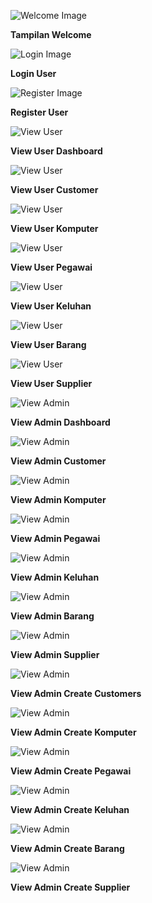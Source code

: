 ![Welcome Image](https://github.com/FadhaeilRizkiMahwendi/ServisKomputer/blob/main/PBKK/welcome.png?raw=true)
<p><b>Tampilan Welcome</b></p>

![Login Image](https://github.com/FadhaeilRizkiMahwendi/ServisKomputer/blob/main/PBKK/login.png?raw=true)
<p><b>Login User</b></p>

![Register Image](https://github.com/FadhaeilRizkiMahwendi/ServisKomputer/blob/main/PBKK/register.png?raw=true)
<p><b>Register User</b></p>

![View User](https://github.com/FadhaeilRizkiMahwendi/ServisKomputer/blob/main/PBKK/user/user-dashboard.png?raw=true)
<p><b>View User Dashboard</b></p>

![View User](https://github.com/FadhaeilRizkiMahwendi/ServisKomputer/blob/main/PBKK/user/user-customers.png?raw=true)
<p><b>View User Customer</b></p>

![View User](https://github.com/FadhaeilRizkiMahwendi/ServisKomputer/blob/main/PBKK/user/user-komputer.png?raw=true)
<p><b>View User Komputer</b></p>

![View User](https://github.com/FadhaeilRizkiMahwendi/ServisKomputer/blob/main/PBKK/user/user-pegawai.png?raw=true)
<p><b>View User Pegawai</b></p>

![View User](https://github.com/FadhaeilRizkiMahwendi/ServisKomputer/blob/main/PBKK/user/user-keluhan.png?raw=true)
<p><b>View User Keluhan</b></p>

![View User](https://github.com/FadhaeilRizkiMahwendi/ServisKomputer/blob/main/PBKK/user/user-barang.png?raw=true)
<p><b>View User Barang</b></p>

![View User](https://github.com/FadhaeilRizkiMahwendi/ServisKomputer/blob/main/PBKK/user/user-supplier.png?raw=true)
<p><b>View User Supplier</b></p>



![View Admin](https://github.com/FadhaeilRizkiMahwendi/ServisKomputer/blob/main/PBKK/admin/admin-dashboard.png?raw=true)
<p><b>View Admin Dashboard</b></p>

![View Admin](https://github.com/FadhaeilRizkiMahwendi/ServisKomputer/blob/main/PBKK/admin/admin-computer.png?raw=true)
<p><b>View Admin Customer</b></p>

![View Admin](https://github.com/FadhaeilRizkiMahwendi/ServisKomputer/blob/main/PBKK/admin/admin-komputer.png?raw=true)
<p><b>View Admin Komputer</b></p>

![View Admin](https://github.com/FadhaeilRizkiMahwendi/ServisKomputer/blob/main/PBKK/admin/admin-pegawai.png?raw=true)
<p><b>View Admin Pegawai</b></p>

![View Admin](https://github.com/FadhaeilRizkiMahwendi/ServisKomputer/blob/main/PBKK/admin/admin-keluhan.png?raw=true)
<p><b>View Admin Keluhan</b></p>

![View Admin](https://github.com/FadhaeilRizkiMahwendi/ServisKomputer/blob/main/PBKK/admin/admin-barang.png?raw=true)
<p><b>View Admin Barang</b></p>

![View Admin](https://github.com/FadhaeilRizkiMahwendi/ServisKomputer/blob/main/PBKK/admin/admin-supplier.png?raw=true)
<p><b>View Admin Supplier</b></p>

![View Admin](https://github.com/FadhaeilRizkiMahwendi/ServisKomputer/blob/main/PBKK/admin/create-customers.png?raw=true)
<p><b>View Admin Create Customers</b></p>

![View Admin](https://github.com/FadhaeilRizkiMahwendi/ServisKomputer/blob/main/PBKK/admin/create-komputer.png?raw=true)
<p><b>View Admin Create Komputer</b></p>

![View Admin](https://github.com/FadhaeilRizkiMahwendi/ServisKomputer/blob/main/PBKK/admin/create-pegawai.png?raw=true)
<p><b>View Admin Create Pegawai</b></p>

![View Admin](https://github.com/FadhaeilRizkiMahwendi/ServisKomputer/blob/main/PBKK/admin/create-keluhan.png?raw=true)
<p><b>View Admin Create Keluhan</b></p>

![View Admin](https://github.com/FadhaeilRizkiMahwendi/ServisKomputer/blob/main/PBKK/admin/create-barang.png?raw=true)
<p><b>View Admin Create Barang</b></p>

![View Admin](https://github.com/FadhaeilRizkiMahwendi/ServisKomputer/blob/main/PBKK/admin/create-supplier.png?raw=true)
<p><b>View Admin Create Supplier</b></p>
